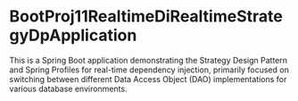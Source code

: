 # BootProj11RealtimeDiRealtimeStrategyDpApplication
This is a Spring Boot application demonstrating the Strategy Design Pattern and Spring Profiles for real-time dependency injection, primarily focused on switching between different Data Access Object (DAO) implementations for various database environments.

